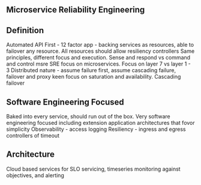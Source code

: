 ## Microservice Reliability Engineering

## Definition 
Automated
API First - 12 factor app - backing services as resources, able to failover any resource.
All resources should allow resiliency controllers
Same principles, different focus and execution. Sense and respond vs command and control
msre SRE focus on microservices. 
Focus on layer 7 vs layer 1 - 3
Distributed nature - assume failure first, assume cascading failure, failover and proxy
keen focus on saturation and availability. Cascading failover

## Software Engineering Focused
Baked into every service, should run out of the box.
Very software engineering focused including extension application architectures that fovor simplicity
Observability - access logging
Resiliency - ingress and egress controllers of timeout

## Architecture 
Cloud based services for SLO servicing, timeseries monitoring against objectives, and alerting

<!--
**go-sre/go-sre** is a ✨ _special_ ✨ repository because its `README.md` (this file) appears on your GitHub profile.

Here are some ideas to get you started:

- 🔭 I’m currently working on ...
- 🌱 I’m currently learning ...
- 👯 I’m looking to collaborate on ...
- 🤔 I’m looking for help with ...
- 💬 Ask me about ...
- 📫 How to reach me: ...
- 😄 Pronouns: ...
- ⚡ Fun fact: ...
-->
